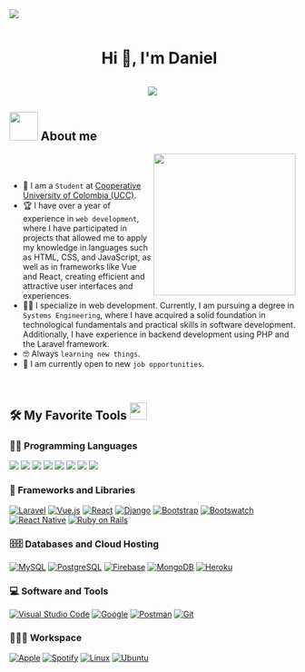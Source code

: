 <!--horizontal divider(gradiant)-->
<img src="https://user-images.githubusercontent.com/73097560/115834477-dbab4500-a447-11eb-908a-139a6edaec5c.gif">

<!--h1 without bottom border-->
<div id="user-content-toc">
  <ul align="center">
    <summary><h1 style="display: inline-block">Hi 👋, I'm Daniel</h1></summary>
  </ul>
</div>

<p align="center">
  <a href="https://github.com/DenverCoder1/readme-typing-svg">
    <img src="https://readme-typing-svg.herokuapp.com?font=Time+New+Roman&color=%23C8BE25&size=25&center=true&vCenter=true&width=600&height=100&lines=Always+learning+new+things;Full+Stack+Developer;I+specialize+in+web+development;Competitive+Programmer">
  </a>
</p>

## <picture><img src = "https://github.com/7oSkaaa/7oSkaaa/blob/main/Images/about_me.gif?raw=true" width = 50px></picture> About me

<picture> <img align="right" src="https://github.com/7oSkaaa/7oSkaaa/blob/main/Images/Right_Side.gif?raw=true" width = 250px></picture>

<br><br>
- :school: I am a `Student` at [Cooperative University of Colombia (UCC)](https://www.ucc.edu.co).
- :trophy: I have over a year of experience in `web development`, where I have participated in projects that allowed me to apply my knowledge in languages such as HTML, CSS, and JavaScript, as well as in frameworks like Vue and React, creating efficient and attractive user interfaces and experiences.
- :technologist: I specialize in web development. Currently, I am pursuing a degree in `Systems Engineering`, where I have acquired a solid foundation in technological fundamentals and practical skills in software development. Additionally, I have experience in backend development using PHP and the Laravel framework.
- :nerd_face: Always `learning new things`.
- :memo: I am currently open to new `job opportunities`.
<br>


## 🛠️ My Favorite Tools <img src="https://media.giphy.com/media/iY8CRBdQXODJSCERIr/giphy.gif" width="30px">&nbsp; 

### 👨‍💻 Programming Languages
<span> 
  <img src="https://img.shields.io/badge/HTML5-E34F26?style=for-the-badge&logo=html5&logoColor=white">
  <img src="https://img.shields.io/badge/CSS3-1572B6?style=for-the-badge&logo=css3&logoColor=white">
  <img src="https://img.shields.io/badge/JavaScript-F7DF1E?style=for-the-badge&logo=javascript&logoColor=black">
  <img src="https://img.shields.io/badge/Node.js-43853D?style=for-the-badge&logo=node.js&logoColor=white">
  <img src="https://img.shields.io/badge/PHP-777BB4?style=for-the-badge&logo=php&logoColor=white">
  <img src="https://img.shields.io/badge/Python-14354C?style=for-the-badge&logo=python&logoColor=white">
  <img src="https://img.shields.io/badge/SQL-025E8C?style=for-the-badge&logo=amazon-dynamodb&logoColor=white">
  <img src="https://img.shields.io/badge/Ruby-CC342D?style=for-the-badge&logo=ruby&logoColor=white">
</span>


### 🧰 Frameworks and Libraries

<p>
    <a href="#"><img alt="Laravel" src="https://img.shields.io/badge/Laravel-%23FF2D20.svg?style=for-the-badge&logo=laravel&logoColor=white"></a>
    <a href="#"><img alt="Vue.js" src="https://img.shields.io/badge/Vue.js-35495E?style=for-the-badge&logo=vue.js&logoColor=4FC08D"></a>
    <a href="#"><img alt="React" src="https://img.shields.io/badge/React-20232A?style=for-the-badge&logo=react&logoColor=61DAFB"></a>
    <a href="#"><img alt="Django" src="https://img.shields.io/badge/Django-092E20?style=for-the-badge&logo=django&logoColor=white"></a>
    <a href="#"><img alt="Bootstrap" src="https://img.shields.io/badge/Bootstrap-563D7C?style=for-the-badge&logo=bootstrap&logoColor=white"></a>
    <a href="#"><img alt="Bootswatch" src="https://img.shields.io/badge/Bootswatch-563D7C?style=for-the-badge&logo=bootstrap&logoColor=white"></a>
    <a href="#"><img alt="React Native" src="https://img.shields.io/badge/React_Native-20232A?style=for-the-badge&logo=react&logoColor=61DAFB"></a>
    <a href="#"><img alt="Ruby on Rails" src="https://img.shields.io/badge/Ruby%20on%20Rails-%23CC0000.svg?style=for-the-badge&logo=ruby-on-rails&logoColor=white"></a>
</p>

### 🗄🗄️ Databases and Cloud Hosting

<p>
    <a href="#"><img alt="MySQL" src="https://img.shields.io/badge/MySQL-00599C?style=for-the-badge&logo=mysql&logoColor=white"></a>
    <a href="#"><img alt="PostgreSQL" src="https://img.shields.io/badge/PostgreSQL-336791?style=for-the-badge&logo=postgresql&logoColor=white"></a>
    <a href="#"><img alt="Firebase" src="https://img.shields.io/badge/Firebase-FFCA28?style=for-the-badge&logo=firebase&logoColor=black"></a>
    <a href="#"><img alt="MongoDB" src="https://img.shields.io/badge/MongoDB-47A248?style=for-the-badge&logo=mongodb&logoColor=white"></a>
    <a href="#"><img alt="Heroku" src="https://img.shields.io/badge/Heroku-430098?style=for-the-badge&logo=heroku&logoColor=white"></a>
</p>

### 💻 Software and Tools
<p>
    <a href="#"><img alt="Visual Studio Code" src="https://img.shields.io/badge/Visual%20Studio%20Code-007ACC?style=for-the-badge&logo=visual-studio-code&logoColor=white"></a>
    <a href="#"><img alt="Google" src="https://img.shields.io/badge/Google-4285F4?style=for-the-badge&logo=google&logoColor=white"></a>
    <a href="#"><img alt="Postman" src="https://img.shields.io/badge/Postman-FCA121?style=for-the-badge&logo=postman&logoColor=white"></a>
    <a href="#"><img alt="Git" src="https://img.shields.io/badge/Git-F05032?style=for-the-badge&logo=git&logoColor=white"></a>
</p>


### 👨🏽‍💻 Workspace

<p>
    <a href="#"><img alt="Apple" src="https://img.shields.io/badge/Apple-000000?style=for-the-badge&logo=apple&logoColor=white"></a>
    <a href="#"><img alt="Spotify" src="https://img.shields.io/badge/Spotify-1DB954?style=for-the-badge&logo=spotify&logoColor=white"></a>
    <a href="#"><img alt="Linux" src="https://img.shields.io/badge/Linux-FCC624?style=for-the-badge&logo=linux&logoColor=black"></a>
    <a href="#"><img alt="Ubuntu" src="https://img.shields.io/badge/Ubuntu-E95420?style=for-the-badge&logo=ubuntu&logoColor=white"></a>
</p>
